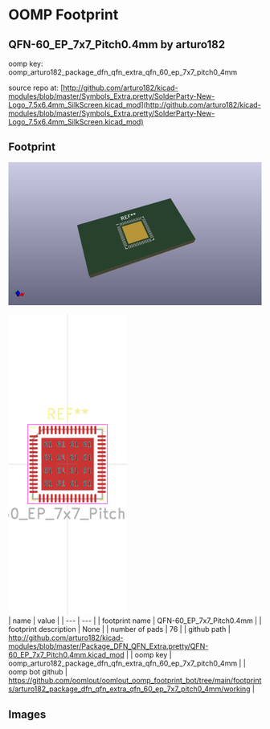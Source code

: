# OOMP Footprint  
## QFN-60_EP_7x7_Pitch0.4mm  by arturo182  
  
oomp key: oomp_arturo182_package_dfn_qfn_extra_qfn_60_ep_7x7_pitch0_4mm  
  
source repo at: [http://github.com/arturo182/kicad-modules/blob/master/Symbols_Extra.pretty/SolderParty-New-Logo_7.5x6.4mm_SilkScreen.kicad_mod](http://github.com/arturo182/kicad-modules/blob/master/Symbols_Extra.pretty/SolderParty-New-Logo_7.5x6.4mm_SilkScreen.kicad_mod)  
## Footprint  
  
[![working_kicad_pcb_3d.png](working_kicad_pcb_3d_600.png)](working_kicad_pcb_3d.png)  
  
[![working.png](working_600.png)](working.png)  
| name | value | 
| --- | --- | 
| footprint name | QFN-60_EP_7x7_Pitch0.4mm | 
| footprint description | None | 
| number of pads | 76 | 
| github path | http://github.com/arturo182/kicad-modules/blob/master/Package_DFN_QFN_Extra.pretty/QFN-60_EP_7x7_Pitch0.4mm.kicad_mod | 
| oomp key | oomp_arturo182_package_dfn_qfn_extra_qfn_60_ep_7x7_pitch0_4mm | 
| oomp bot github | https://github.com/oomlout/oomlout_oomp_footprint_bot/tree/main/footprints/arturo182_package_dfn_qfn_extra_qfn_60_ep_7x7_pitch0_4mm/working | 
## Images  
